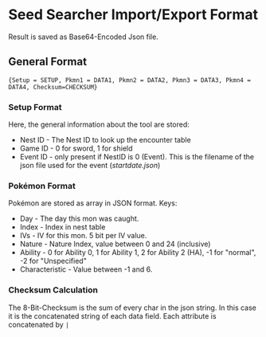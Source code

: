 # Seed Searcher Import/Export Format
Result is saved as Base64-Encoded Json file.

## General Format 
``{Setup = SETUP, Pkmn1 = DATA1, Pkmn2 = DATA2, Pkmn3 = DATA3, Pkmn4 = DATA4, Checksum=CHECKSUM}``

### Setup Format 
Here, the general information about the tool are stored:
* Nest ID - The Nest ID to look up the encounter table
* Game ID - 0 for sword, 1 for shield 
* Event ID - only present if NestID is 0 (Event). This is the filename of the json file used for the event (*startdate.json*)

### Pokémon Format 
Pokémon are stored as array in JSON format. Keys:
* Day - The day this mon was caught. 
* Index - Index in nest table 
* IVs - IV for this mon. 5 bit per IV value.
* Nature - Nature Index, value between 0 and 24 (inclusive)
* Ability - 0 for Ability 0, 1 for Ability 1, 2 for Ability 2 (HA), -1 for "normal", -2 for "Unspecified"
* Characteristic - Value between -1 and 6.

### Checksum Calculation
The 8-Bit-Checksum is the sum of every char in the json string. In this case it is the concatenated string of each data field. Each attribute is concatenated by ``|``